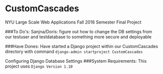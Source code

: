 # CustomCascades
NYU Large Scale Web Applications Fall 2016 Semester Final Project

###To Do's: 
Sanjna/Doris: figure out how to change the DB settings from our testuser and testdatabase to something more secure and deployable

###Have Dones: 
Have started a Django project within our CustomCascades directory with command
```django-admin startproject CustomCascades```

Configuring Django Database Settings
###System Requirements: 
This project uses `Django Version 1.10` 
